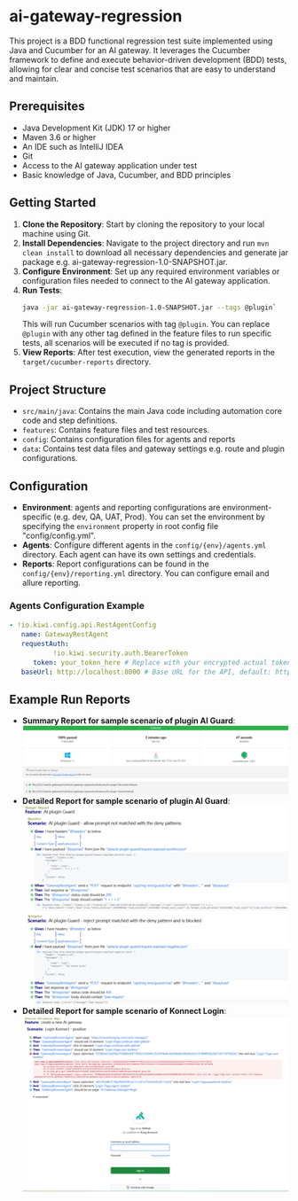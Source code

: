 # ai-gateway-regression
This project is a BDD functional regression test suite implemented using Java and Cucumber for an AI gateway. It leverages the Cucumber framework to define and execute behavior-driven development (BDD) tests, allowing for clear and concise test scenarios that are easy to understand and maintain.

## Prerequisites
- Java Development Kit (JDK) 17 or higher
- Maven 3.6 or higher
- An IDE such as IntelliJ IDEA
- Git
- Access to the AI gateway application under test
- Basic knowledge of Java, Cucumber, and BDD principles

## Getting Started
1. **Clone the Repository**: Start by cloning the repository to your local machine using Git.
2. **Install Dependencies**: Navigate to the project directory and run `mvn clean install` to download all necessary dependencies and generate jar package e.g. ai-gateway-regression-1.0-SNAPSHOT.jar.
3. **Configure Environment**: Set up any required environment variables or configuration files needed to connect to the AI gateway application.
4. **Run Tests**: 
    ```bash
    java -jar ai-gateway-regression-1.0-SNAPSHOT.jar --tags @plugin`
    ``` 
    This will run Cucumber scenarios with tag `@plugin`. You can replace `@plugin` with any other tag defined in the feature files to run specific tests, all scenarios will be executed if no tag is provided.
5. **View Reports**: After test execution, view the generated reports in the `target/cucumber-reports` directory.

## Project Structure
- `src/main/java`: Contains the main Java code including automation core code and step definitions.
- `features`: Contains feature files and test resources.
- `config`: Contains configuration files for agents and reports
- `data`: Contains test data files and gateway settings e.g. route and plugin configurations.

## Configuration
- **Environment**: agents and reporting configurations are environment-specific (e.g. dev, QA, UAT, Prod). You can set the environment by specifying the `environment` property in root config file "config/config.yml".
- **Agents**: Configure different agents in the `config/{env}/agents.yml` directory. Each agent can have its own settings and credentials.
- **Reports**: Report configurations can be found in the `config/{env}/reporting.yml` directory. You can configure email and allure reporting.

### Agents Configuration Example
```yaml
- !io.kiwi.config.api.RestAgentConfig
   name: GatewayRestAgent
   requestAuth:
           !io.kiwi.security.auth.BearerToken
      token: your_token_here # Replace with your encrypted actual token
   baseUrl: http://localhost:8000 # Base URL for the API, default: http://localhost:8080
```

## Example Run Reports
- **Summary Report for sample scenario of plugin AI Guard**: ![Summary Report](docs/images/Sample-Report-Summary.png)
- **Detailed Report for sample scenario of plugin AI Guard**: ![Detailed Report](docs/images/Sample-Report-Detail.png)
- **Detailed Report for sample scenario of Konnect Login**: ![Detailed Report](docs/images/Sample-Report-Detail-LoginKonnect.png)


